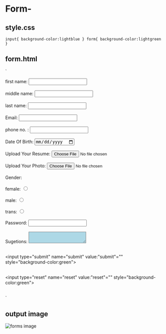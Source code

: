 # Form-

## style.css


`input{
    background-color:lightblue
}
form{
    background-color:lightgreen
}
`

## form.html

`
<!-- saved from url=(0031)file:///D:/SAILI/html/form.html -->
<html><head><meta http-equiv="Content-Type" content="text/html; charset=windows-1252">
<link rel="stylesheet" href="./form_files/style.css">
<style>

</style>
<script src="./form_files/styl.js.download"></script>
<title>FORM</title></head>

<body><form>


first name: 
    <input type="name" name="firstname" id="firstname"><br><br>
middle name: 
    <input type="name" name="middlename" id="middlename"><br><br>
last name: 
    <input type="name" name="lastname" id="lastname"><br><br>
Email: 
    <input type="gmail" name="email" id="email"><br><br>
phone no. : 
    <input type="tel" name="mobileno" id="mobileno"><br><br>
Date Of Birth: 
    <input type="date" name="date" id="date"><br><br>
Upload Your Resume: 
    <input type="file" name="photo" id="photo"><br><br>
Upload Your Photo: 
    <input type="file" name="photo" id="photo"><br><br>
Gender:
    <br><br>
female: 
    <input type="radio" name="female" id="female"><br><br>
male: 
    <input type="radio" name="male" id="male"><br><br>
trans: 
    <input type="radio" name="tans" id="trans"><br><br>
Password: 
    <input type="password" name="password" id="password"><br><br>
Sugetions:
    <textarea name="suggetions" style="background-color:lightblue"></textarea><br><br>
    
<input type="submit" name="submit" value:"submit"="" style="background-color:green"><br><br>
    
<input type="reset" name="reset" value:"reset"="" style="background-color:green"><br><br>
    
</form></body></html>`

## output image
![forms image](https://user-images.githubusercontent.com/111215095/184526209-e79d7894-51d2-4518-bbc3-4262eb7c98d2.jpg)
